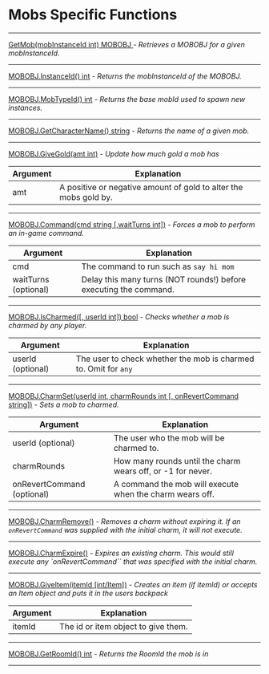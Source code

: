 # Mobs Specific Functions

---

[GetMob(mobInstanceId int) MOBOBJ ](mob_func.go) - _Retrieves a MOBOBJ for a given mobInstanceId._

---

[MOBOBJ.InstanceId() int](mob_func.go) - _Returns the mobInstanceId of the MOBOBJ._

---

[MOBOBJ.MobTypeId() int](mob_func.go) - _Returns the base mobId used to spawn new instances._

---

[MOBOBJ.GetCharacterName() string](mob_func.go) - _Returns the name of a given mob._

---

[MOBOBJ.GiveGold(amt int)](mob_func.go) - _Update how much gold a mob has_

|  Argument | Explanation |
| --- | --- |
| amt | A positive or negative amount of gold to alter the mobs gold by. |

---

[MOBOBJ.Command(cmd string [,waitTurns int])](mob_func.go) - _Forces a mob to perform an in-game command._

|  Argument | Explanation |
| --- | --- |
| cmd | The command to run such as `say hi mom` |
| waitTurns (optional) | Delay this many turns (NOT rounds!) before executing the command. |

---

[MOBOBJ.IsCharmed([, userId int]) bool](mob_func.go) - _Checks whether a mob is charmed by any player._

|  Argument | Explanation |
| --- | --- |
| userId (optional) | The user to check whether the mob is charmed to. Omit for `any` |

---

[MOBOBJ.CharmSet(userId int, charmRounds int [, onRevertCommand string])](mob_func.go) - _Sets a mob to charmed._

|  Argument | Explanation |
| --- | --- |
| userId (optional) | The user who the mob will be charmed to. |
| charmRounds | How many rounds until the charm wears off, or -1 for never. |
| onRevertCommand (optional) | A command the mob will execute when the charm wears off. |

---

[MOBOBJ.CharmRemove()](mob_func.go) - _Removes a charm without expiring it. If an `onRevertCommand` was supplied with the initial charm, it will not execute._

---

[MOBOBJ.CharmExpire()](mob_func.go) - _Expires an existing charm. This would still execute any `onRevertCommand`` that was specified with the initial charm._

---

[MOBOBJ.GiveItem(itemId [int/Item])](mob_func.go) - _Creates an item (if itemId) or accepts an Item object and puts it in the users backpack_

|  Argument | Explanation |
| --- | --- |
| itemId | The id or item object to give them. |

---

[MOBOBJ.GetRoomId() int](mob_func.go) - _Returns the RoomId the mob is in_

---
